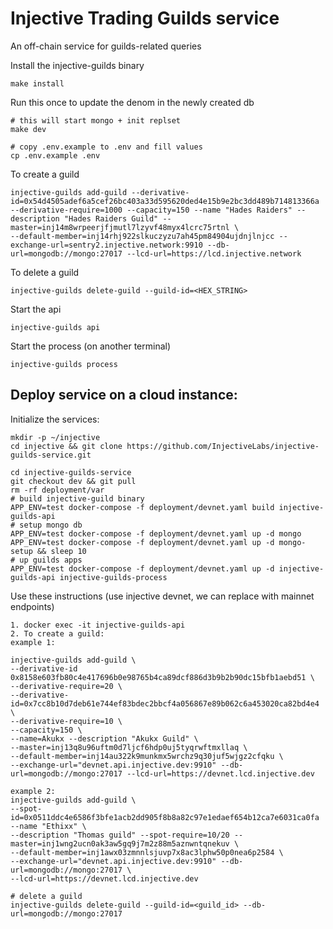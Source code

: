 # Injective Trading Guilds service

An off-chain service for guilds-related queries

Install the injective-guilds binary

```
make install
```

Run this once to update the denom in the newly created db

```
# this will start mongo + init replset
make dev

# copy .env.example to .env and fill values
cp .env.example .env
```

To create a guild

```
injective-guilds add-guild --derivative-id=0x54d4505adef6a5cef26bc403a33d595620ded4e15b9e2bc3dd489b714813366a --derivative-require=1000 --capacity=150 --name "Hades Raiders" --description "Hades Raiders Guild" --master=inj14m8wrpeerjfjmutl7lzyvf48myx4lcrc75rtnl \
--default-member=inj14rhj922slkuczyzu7ah45pm84904ujdnjlnjcc --exchange-url=sentry2.injective.network:9910 --db-url=mongodb://mongo:27017 --lcd-url=https://lcd.injective.network
```

To delete a guild

```
injective-guilds delete-guild --guild-id=<HEX_STRING>
```

Start the api

```
injective-guilds api
```

Start the process (on another terminal)

```
injective-guilds process
```

## Deploy service on a cloud instance:

Initialize the services:
```
mkdir -p ~/injective
cd injective && git clone https://github.com/InjectiveLabs/injective-guilds-service.git

cd injective-guilds-service
git checkout dev && git pull
rm -rf deployment/var
# build injective-guild binary
APP_ENV=test docker-compose -f deployment/devnet.yaml build injective-guilds-api
# setup mongo db
APP_ENV=test docker-compose -f deployment/devnet.yaml up -d mongo
APP_ENV=test docker-compose -f deployment/devnet.yaml up -d mongo-setup && sleep 10
# up guilds apps
APP_ENV=test docker-compose -f deployment/devnet.yaml up -d injective-guilds-api injective-guilds-process
```

Use these instructions (use injective devnet, we can replace with mainnet endpoints)

```
1. docker exec -it injective-guilds-api
2. To create a guild:
example 1:

injective-guilds add-guild \
--derivative-id 0x8158e603fb80c4e417696b0e98765b4ca89dcf886d3b9b2b90dc15bfb1aebd51 \
--derivative-require=20 \
--derivative-id=0x7cc8b10d7deb61e744ef83bdec2bbcf4a056867e89b062c6a453020ca82bd4e4 \
--derivative-require=10 \
--capacity=150 \
--name=Akukx --description "Akukx Guild" \
--master=inj13q8u96uftm0d7ljcf6hdp0uj5tyqrwftmxllaq \
--default-member=inj14au322k9munkmx5wrchz9q30juf5wjgz2cfqku \
--exchange-url="devnet.api.injective.dev:9910" --db-url=mongodb://mongo:27017 --lcd-url=https://devnet.lcd.injective.dev

example 2:
injective-guilds add-guild \
--spot-id=0x0511ddc4e6586f3bfe1acb2dd905f8b8a82c97e1edaef654b12ca7e6031ca0fa --name "Ethixx" \
--description "Thomas guild" --spot-require=10/20 --master=inj1wng2ucn0ak3aw5gq9j7m2z88m5aznwntqnekuv \
--default-member=inj1awx03zmnnlsjuvp7x8ac3lphw50p0nea6p2584 \
--exchange-url="devnet.api.injective.dev:9910" --db-url=mongodb://mongo:27017 \
--lcd-url=https://devnet.lcd.injective.dev

# delete a guild
injective-guilds delete-guild --guild-id=<guild_id> --db-url=mongodb://mongo:27017
```
